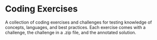 # Coding Exercises
A collection of coding exercises and challenges for testing knowledge of concepts, languages, and best practices. Each exercise comes with a challenge, the challenge in a .zip file, and the annotated solution.

